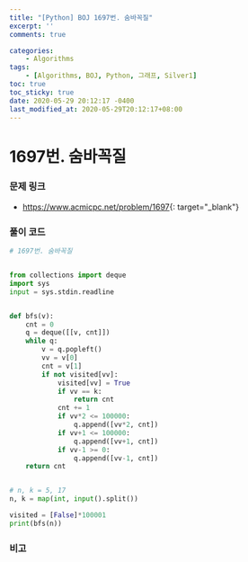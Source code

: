 ```yaml
---
title: "[Python] BOJ 1697번. 숨바꼭질"
excerpt: ''
comments: true

categories:
    - Algorithms
tags:
    - [Algorithms, BOJ, Python, 그래프, Silver1]
toc: true
toc_sticky: true
date: 2020-05-29 20:12:17 -0400
last_modified_at: 2020-05-29T20:12:17+08:00
---
```


# 1697번. 숨바꼭질

### 문제 링크

-   <https://www.acmicpc.net/problem/1697>{: target="\_blank"}

### 풀이 코드

```python
# 1697번. 숨바꼭질


from collections import deque
import sys
input = sys.stdin.readline


def bfs(v):
    cnt = 0
    q = deque([[v, cnt]])
    while q:
        v = q.popleft()
        vv = v[0]
        cnt = v[1]
        if not visited[vv]:
            visited[vv] = True
            if vv == k:
                return cnt
            cnt += 1
            if vv*2 <= 100000:
                q.append([vv*2, cnt])
            if vv+1 <= 100000:
                q.append([vv+1, cnt])
            if vv-1 >= 0:
                q.append([vv-1, cnt])
    return cnt


# n, k = 5, 17
n, k = map(int, input().split())

visited = [False]*100001
print(bfs(n))
```

### 비고
